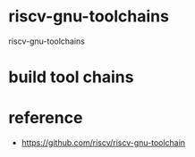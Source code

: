 # riscv-gnu-toolchains
riscv-gnu-toolchains



# build tool chains




# reference
- https://github.com/riscv/riscv-gnu-toolchain